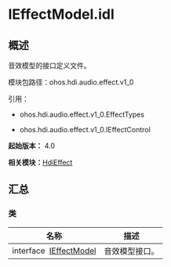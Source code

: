# IEffectModel.idl


## 概述

音效模型的接口定义文件。

模块包路径：ohos.hdi.audio.effect.v1_0

引用：

- ohos.hdi.audio.effect.v1_0.EffectTypes

- ohos.hdi.audio.effect.v1_0.IEffectControl

**起始版本：** 4.0

**相关模块：**[HdiEffect](_hdi_effect.md)


## 汇总


### 类

| 名称 | 描述 | 
| -------- | -------- |
| interface&nbsp;&nbsp;[IEffectModel](interface_i_effect_model.md) | 音效模型接口。  | 
